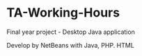 # TA-Working-Hours
Final year project - Desktop Java application

Develop by NetBeans with Java, PHP. HTML
